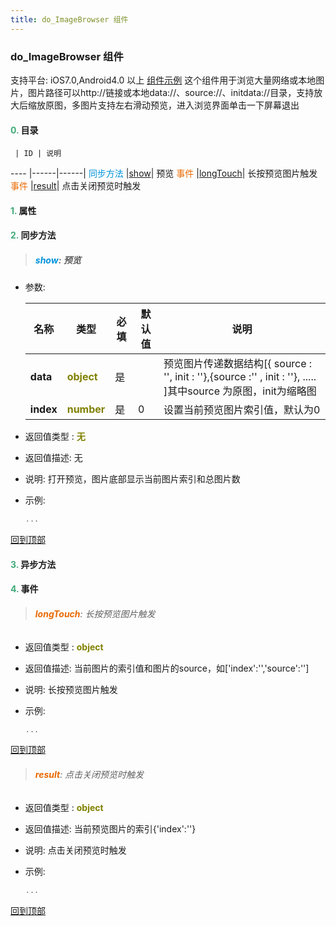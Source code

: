 ```yaml
---
title: do_ImageBrowser 组件
---
```


### do_ImageBrowser 组件

 支持平台: iOS7.0,Android4.0 以上
 [组件示例](https://github.com/do-api/docs-example/tree/master/source/view/do_ImageBrowser)
 这个组件用于浏览大量网络或本地图片，图片路径可以http://链接或本地data://、source://、initdata://目录，支持放大后缩放原图，多图片支持左右滑动预览，进入浏览界面单击一下屏幕退出

#### <font color ='#40A977'>**0.**</font> 目录

     | ID | 说明
---- |------|------|
<font color ='#0092db'>同步方法</font>  |[show](#show)| 预览
<font color ='#e96900'>事件</font>  |[longTouch](#longTouch)| 长按预览图片触发
<font color ='#e96900'>事件</font>  |[result](#result)| 点击关闭预览时触发

#### <font color ='#40A977'>**1.**</font> 属性

#### <font color ='#40A977'>**2.**</font> 同步方法

>##### <span id=show><font color ='#0092db'>**show**</font></span>: 预览

- 参数:

  名称 | 类型 |必填|默认值|说明
  ---- |-------------  |--------------|--------|------
  **data** |<font color ='#808000'>**object**</font> | 是 | |预览图片传递数据结构[{ source : '', init : ''},{source :'' , init : ''}, ..... ]其中source 为原图，init为缩略图
  **index** |<font color ='#808000'>**number**</font> | 是 | 0|设置当前预览图片索引值，默认为0
- 返回值类型 : <font color ='#808000'>**无**</font>
- 返回值描述: 无
- 说明: 打开预览，图片底部显示当前图片索引和总图片数
- 示例:

  ```javascript
  ...

  ```

[回到顶部](#top)

#### <font color ='#40A977'>**3.**</font> 异步方法


#### <font color ='#40A977'>**4.**</font> 事件

>###### <span id=longTouch><font color ='#e96900'>**longTouch**</font></span>: 长按预览图片触发

- 返回值类型 : <font color ='#808000'>**object**</font>
- 返回值描述: 当前图片的索引值和图片的source，如['index':'','source':'']
- 说明: 长按预览图片触发
- 示例:

  ```javascript
  ...

  ```

[回到顶部](#top)

>###### <span id=result><font color ='#e96900'>**result**</font></span>: 点击关闭预览时触发

- 返回值类型 : <font color ='#808000'>**object**</font>
- 返回值描述: 当前预览图片的索引{'index':''}
- 说明: 点击关闭预览时触发
- 示例:

  ```javascript
  ...

  ```

[回到顶部](#top)


